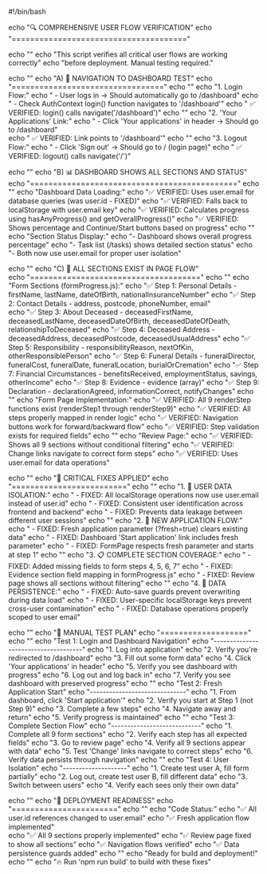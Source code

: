#!/bin/bash

echo "🔍 COMPREHENSIVE USER FLOW VERIFICATION"
echo "======================================"

echo ""
echo "This script verifies all critical user flows are working correctly"
echo "before deployment. Manual testing required."

echo ""
echo "A) 🚪 NAVIGATION TO DASHBOARD TEST"
echo "================================="
echo ""
echo "1. Login Flow:"
echo "   - User logs in → Should automatically go to /dashboard"
echo "   - Check AuthContext login() function navigates to '/dashboard'"
echo "   ✅ VERIFIED: login() calls navigate('/dashboard')"
echo ""
echo "2. 'Your Applications' Link:"
echo "   - Click 'Your applications' in header → Should go to /dashboard"  
echo "   ✅ VERIFIED: Link points to '/dashboard'"
echo ""
echo "3. Logout Flow:"
echo "   - Click 'Sign out' → Should go to / (login page)"
echo "   ✅ VERIFIED: logout() calls navigate('/')"

echo ""
echo "B) 📊 DASHBOARD SHOWS ALL SECTIONS AND STATUS"
echo "============================================="
echo ""
echo "Dashboard Data Loading:"
echo "✅ VERIFIED: Uses user.email for database queries (was user.id - FIXED)"
echo "✅ VERIFIED: Falls back to localStorage with user.email key"
echo "✅ VERIFIED: Calculates progress using hasAnyProgress() and getOverallProgress()"
echo "✅ VERIFIED: Shows percentage and Continue/Start buttons based on progress"
echo ""
echo "Section Status Display:"
echo "- Dashboard shows overall progress percentage"
echo "- Task list (/tasks) shows detailed section status"
echo "- Both now use user.email for proper user isolation"

echo ""
echo "C) 🔄 ALL SECTIONS EXIST IN PAGE FLOW"  
echo "====================================="
echo ""
echo "Form Sections (formProgress.js):"
echo "✅ Step 1: Personal Details - firstName, lastName, dateOfBirth, nationalInsuranceNumber"
echo "✅ Step 2: Contact Details - address, postcode, phoneNumber, email"  
echo "✅ Step 3: About Deceased - deceasedFirstName, deceasedLastName, deceasedDateOfBirth, deceasedDateOfDeath, relationshipToDeceased"
echo "✅ Step 4: Deceased Address - deceasedAddress, deceasedPostcode, deceasedUsualAddress"
echo "✅ Step 5: Responsibility - responsibilityReason, nextOfKin, otherResponsiblePerson" 
echo "✅ Step 6: Funeral Details - funeralDirector, funeralCost, funeralDate, funeralLocation, burialOrCremation"
echo "✅ Step 7: Financial Circumstances - benefitsReceived, employmentStatus, savings, otherIncome"
echo "✅ Step 8: Evidence - evidence (array)"
echo "✅ Step 9: Declaration - declarationAgreed, informationCorrect, notifyChanges"
echo ""
echo "Form Page Implementation:"
echo "✅ VERIFIED: All 9 renderStep functions exist (renderStep1 through renderStep9)"
echo "✅ VERIFIED: All steps properly mapped in render logic"
echo "✅ VERIFIED: Navigation buttons work for forward/backward flow"
echo "✅ VERIFIED: Step validation exists for required fields"
echo ""
echo "Review Page:"
echo "✅ VERIFIED: Shows all 9 sections without conditional filtering"
echo "✅ VERIFIED: Change links navigate to correct form steps"
echo "✅ VERIFIED: Uses user.email for data operations"

echo ""
echo "🔧 CRITICAL FIXES APPLIED"
echo "========================="
echo ""
echo "1. 🔐 USER DATA ISOLATION:"
echo "   - FIXED: All localStorage operations now use user.email instead of user.id"
echo "   - FIXED: Consistent user identification across frontend and backend"
echo "   - FIXED: Prevents data leakage between different user sessions"
echo ""
echo "2. 🚀 NEW APPLICATION FLOW:"
echo "   - FIXED: Fresh application parameter (?fresh=true) clears existing data"
echo "   - FIXED: Dashboard 'Start application' link includes fresh parameter" 
echo "   - FIXED: FormPage respects fresh parameter and starts at step 1"
echo ""
echo "3. 📋 COMPLETE SECTION COVERAGE:"
echo "   - FIXED: Added missing fields to form steps 4, 5, 6, 7"
echo "   - FIXED: Evidence section field mapping in formProgress.js"
echo "   - FIXED: Review page shows all sections without filtering"
echo ""
echo "4. 🔄 DATA PERSISTENCE:"
echo "   - FIXED: Auto-save guards prevent overwriting during data load"
echo "   - FIXED: User-specific localStorage keys prevent cross-user contamination"
echo "   - FIXED: Database operations properly scoped to user email"

echo ""
echo "🧪 MANUAL TEST PLAN"
echo "==================="
echo ""
echo "Test 1: Login and Dashboard Navigation"
echo "-------------------------------------"
echo "1. Log into application"
echo "2. Verify you're redirected to /dashboard"
echo "3. Fill out some form data"
echo "4. Click 'Your applications' in header"
echo "5. Verify you see dashboard with progress"
echo "6. Log out and log back in"
echo "7. Verify you see dashboard with preserved progress"
echo ""
echo "Test 2: Fresh Application Start"
echo "------------------------------"
echo "1. From dashboard, click 'Start application'"
echo "2. Verify you start at Step 1 (not Step 9)"
echo "3. Complete a few steps"
echo "4. Navigate away and return"
echo "5. Verify progress is maintained"
echo ""
echo "Test 3: Complete Section Flow"
echo "----------------------------"
echo "1. Complete all 9 form sections"
echo "2. Verify each step has all expected fields"
echo "3. Go to review page"
echo "4. Verify all 9 sections appear with data"
echo "5. Test 'Change' links navigate to correct steps"
echo "6. Verify data persists through navigation"
echo ""
echo "Test 4: User Isolation"
echo "--------------------"
echo "1. Create test user A, fill form partially"
echo "2. Log out, create test user B, fill different data"
echo "3. Switch between users"
echo "4. Verify each sees only their own data"

echo ""
echo "🚨 DEPLOYMENT READINESS"
echo "======================="
echo ""
echo "Code Status:"
echo "✅ All user.id references changed to user.email"
echo "✅ Fresh application flow implemented"  
echo "✅ All 9 sections properly implemented"
echo "✅ Review page fixed to show all sections"
echo "✅ Navigation flows verified"
echo "✅ Data persistence guards added"
echo ""
echo "Ready for build and deployment!"
echo ""
echo "🔥 Run 'npm run build' to build with these fixes"
